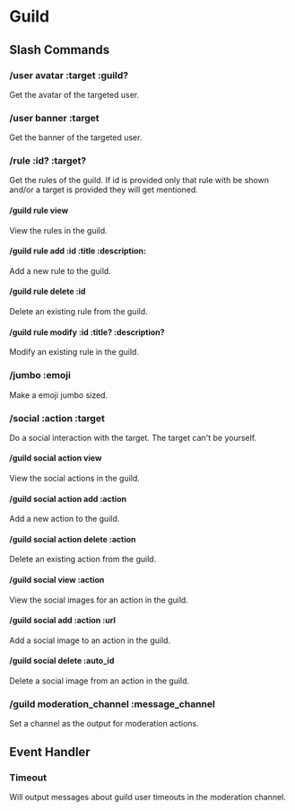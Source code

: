 # Guild

## Slash Commands

### /user avatar :target :guild?

Get the avatar of the targeted user.

### /user banner :target

Get the banner of the targeted user.

### /rule :id? :target?

Get the rules of the guild. 
If id is provided only that rule with be shown and/or a target is provided they will get mentioned.

#### /guild rule view

View the rules in the guild.

#### /guild rule add :id :title :description:

Add a new rule to the guild.

#### /guild rule delete :id

Delete an existing rule from the guild.

#### /guild rule modify :id :title? :description?

Modify an existing rule in the guild.

### /jumbo :emoji

Make a emoji jumbo sized.

### /social :action :target

Do a social interaction with the target.
The target can't be yourself.

#### /guild social action view

View the social actions in the guild.

#### /guild social action add :action

Add a new action to the guild.

#### /guild social action delete :action

Delete an existing action from the guild.

#### /guild social view :action

View the social images for an action in the guild.

#### /guild social add :action :url

Add a social image to an action in the guild.

#### /guild social delete :auto_id

Delete a social image from an action in the guild.

### /guild moderation_channel :message_channel

Set a channel as the output for moderation actions.

## Event Handler

### Timeout

Will output messages about guild user timeouts in the moderation channel.
